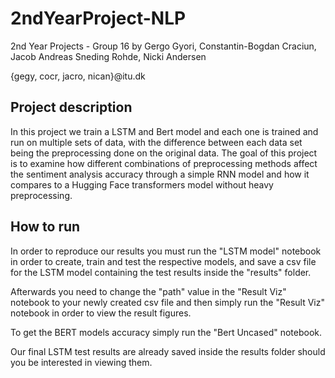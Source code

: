 # 2ndYearProject-NLP
2nd Year Projects - Group 16
by Gergo Gyori,  Constantin-Bogdan Craciun,   Jacob Andreas Sneding Rohde,   Nicki Andersen

{gegy, cocr, jacro, nican}@itu.dk

## Project description
In this project we train a LSTM and Bert model and each one is trained and run on multiple sets of data, with the difference between each data set being the preprocessing done on the original data.
The goal of this project is to examine how different combinations of preprocessing methods affect the sentiment
analysis accuracy through a simple RNN model and how it compares to a Hugging Face transformers model without heavy preprocessing.

## How to run
In order to reproduce our results you must run the "LSTM model" notebook in order to create, train and test the respective models, and save a csv file for the LSTM model containing the test results inside the "results" folder.

Afterwards you need to change the "path" value in the "Result Viz" notebook to your newly created csv file and then simply run the "Result Viz" notebook in order to view the result figures.

To get the BERT models accuracy simply run the "Bert Uncased" notebook.

Our final LSTM test results are already saved inside the results folder should you be interested in viewing them.